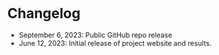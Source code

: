 # Changelog

- September 6, 2023: Public GitHub repo release
- June 12, 2023: Initial release of project website and results. 
